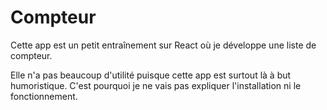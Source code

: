 # Compteur
Cette app est un petit entraînement sur React où je développe une liste de compteur.

Elle n'a pas beaucoup d'utilité puisque cette app est surtout là à but humoristique.
C'est pourquoi je ne vais pas expliquer l'installation ni le fonctionnement.